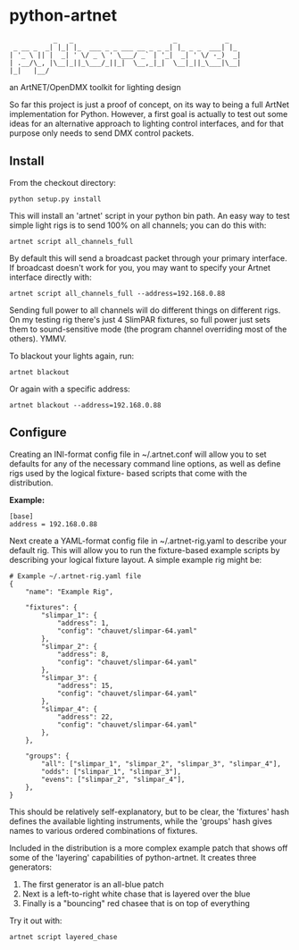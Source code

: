 python-artnet
=============
               _   _                         _            _
     _ __ _  _| |_| |_  ___ _ _ ___ __ _ _ _| |_ _ _  ___| |_ 
    | '_ \ || |  _| ' \/ _ \ ' \___/ _` | '_|  _| ' \/ -_)  _|
    | .__/\_, |\__|_||_\___/_||_|  \__,_|_|  \__|_||_\___|\__|
    |_|   |__/

an ArtNET/OpenDMX toolkit for lighting design

So far this project is just a proof of concept, on its way to being a full
ArtNet implementation for Python. However, a first goal is actually to test
out some ideas for an alternative approach to lighting control interfaces,
and for that purpose only needs to send DMX control packets.

Install
-------

From the checkout directory:

    python setup.py install

This will install an 'artnet' script in your python bin path. An easy way to
test simple light rigs is to send 100% on all channels; you can do this with:

    artnet script all_channels_full

By default this will send a broadcast packet through your primary interface. If
broadcast doesn't work for you, you may want to specify your Artnet interface
directly with:

    artnet script all_channels_full --address=192.168.0.88

Sending full power to all channels will do different things on different rigs.
On my testing rig there's just 4 SlimPAR fixtures, so full power just sets them
to sound-sensitive mode (the program channel overriding most of the others). YMMV.

To blackout your lights again, run:

    artnet blackout

Or again with a specific address:

    artnet blackout --address=192.168.0.88

Configure
---------

Creating an INI-format config file in ~/.artnet.conf will allow you to set defaults for any
of the necessary command line options, as well as define rigs used by the logical fixture-
based scripts that come with the distribution.

**Example:**

    [base]
    address = 192.168.0.88


Next create a YAML-format config file in ~/.artnet-rig.yaml to describe your default rig. This
will allow you to run the fixture-based example scripts by describing your logical fixture layout.
A simple example rig might be:

    # Example ~/.artnet-rig.yaml file
    {
        "name": "Example Rig",
        
        "fixtures": {
            "slimpar_1": {
                "address": 1,
                "config": "chauvet/slimpar-64.yaml"
            },
            "slimpar_2": {
                "address": 8,
                "config": "chauvet/slimpar-64.yaml"
            },
            "slimpar_3": {
                "address": 15,
                "config": "chauvet/slimpar-64.yaml"
            },
            "slimpar_4": {
                "address": 22,
                "config": "chauvet/slimpar-64.yaml"
            },
        },
        
        "groups": {
            "all": ["slimpar_1", "slimpar_2", "slimpar_3", "slimpar_4"],
            "odds": ["slimpar_1", "slimpar_3"],
            "evens": ["slimpar_2", "slimpar_4"],
        },
    }


This should be relatively self-explanatory, but to be clear, the 'fixtures' hash defines the available
lighting instruments, while the 'groups' hash gives names to various ordered combinations of fixtures.

Included in the distribution is a more complex example patch that shows off some of the 'layering'
capabilities of python-artnet. It creates three generators:

 1. The first generator is an all-blue patch
 2. Next is a left-to-right white chase that is layered over the blue
 3. Finally is a "bouncing" red chasee that is on top of everything

Try it out with:

    artnet script layered_chase



